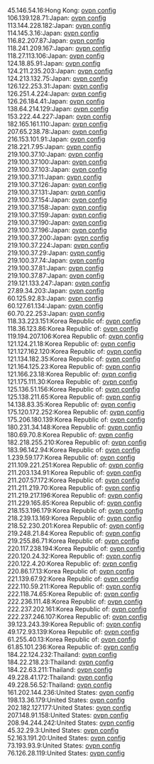 45.146.54.16:Hong Kong: [ovpn config](vpn/45_146_54_16.ovpn)  
106.139.128.71:Japan: [ovpn config](vpn/106_139_128_71.ovpn)  
113.144.228.182:Japan: [ovpn config](vpn/113_144_228_182.ovpn)  
114.145.3.16:Japan: [ovpn config](vpn/114_145_3_16.ovpn)  
116.82.207.87:Japan: [ovpn config](vpn/116_82_207_87.ovpn)  
118.241.209.167:Japan: [ovpn config](vpn/118_241_209_167.ovpn)  
118.27.113.106:Japan: [ovpn config](vpn/118_27_113_106.ovpn)  
124.18.85.91:Japan: [ovpn config](vpn/124_18_85_91.ovpn)  
124.211.235.203:Japan: [ovpn config](vpn/124_211_235_203.ovpn)  
124.213.132.75:Japan: [ovpn config](vpn/124_213_132_75.ovpn)  
126.122.253.31:Japan: [ovpn config](vpn/126_122_253_31.ovpn)  
126.251.4.224:Japan: [ovpn config](vpn/126_251_4_224.ovpn)  
126.26.184.41:Japan: [ovpn config](vpn/126_26_184_41.ovpn)  
138.64.214.129:Japan: [ovpn config](vpn/138_64_214_129.ovpn)  
153.222.44.227:Japan: [ovpn config](vpn/153_222_44_227.ovpn)  
182.165.161.110:Japan: [ovpn config](vpn/182_165_161_110.ovpn)  
207.65.238.78:Japan: [ovpn config](vpn/207_65_238_78.ovpn)  
216.153.101.91:Japan: [ovpn config](vpn/216_153_101_91.ovpn)  
218.221.7.95:Japan: [ovpn config](vpn/218_221_7_95.ovpn)  
219.100.37.10:Japan: [ovpn config](vpn/219_100_37_10.ovpn)  
219.100.37.100:Japan: [ovpn config](vpn/219_100_37_100.ovpn)  
219.100.37.103:Japan: [ovpn config](vpn/219_100_37_103.ovpn)  
219.100.37.11:Japan: [ovpn config](vpn/219_100_37_11.ovpn)  
219.100.37.126:Japan: [ovpn config](vpn/219_100_37_126.ovpn)  
219.100.37.131:Japan: [ovpn config](vpn/219_100_37_131.ovpn)  
219.100.37.154:Japan: [ovpn config](vpn/219_100_37_154.ovpn)  
219.100.37.158:Japan: [ovpn config](vpn/219_100_37_158.ovpn)  
219.100.37.159:Japan: [ovpn config](vpn/219_100_37_159.ovpn)  
219.100.37.190:Japan: [ovpn config](vpn/219_100_37_190.ovpn)  
219.100.37.196:Japan: [ovpn config](vpn/219_100_37_196.ovpn)  
219.100.37.200:Japan: [ovpn config](vpn/219_100_37_200.ovpn)  
219.100.37.224:Japan: [ovpn config](vpn/219_100_37_224.ovpn)  
219.100.37.29:Japan: [ovpn config](vpn/219_100_37_29.ovpn)  
219.100.37.74:Japan: [ovpn config](vpn/219_100_37_74.ovpn)  
219.100.37.81:Japan: [ovpn config](vpn/219_100_37_81.ovpn)  
219.100.37.87:Japan: [ovpn config](vpn/219_100_37_87.ovpn)  
219.121.133.247:Japan: [ovpn config](vpn/219_121_133_247.ovpn)  
27.89.34.203:Japan: [ovpn config](vpn/27_89_34_203.ovpn)  
60.125.92.83:Japan: [ovpn config](vpn/60_125_92_83.ovpn)  
60.127.61.134:Japan: [ovpn config](vpn/60_127_61_134.ovpn)  
60.70.22.253:Japan: [ovpn config](vpn/60_70_22_253.ovpn)  
118.33.223.151:Korea Republic of: [ovpn config](vpn/118_33_223_151.ovpn)  
118.36.123.86:Korea Republic of: [ovpn config](vpn/118_36_123_86.ovpn)  
119.194.207.106:Korea Republic of: [ovpn config](vpn/119_194_207_106.ovpn)  
121.124.21.18:Korea Republic of: [ovpn config](vpn/121_124_21_18.ovpn)  
121.127.162.120:Korea Republic of: [ovpn config](vpn/121_127_162_120.ovpn)  
121.134.182.35:Korea Republic of: [ovpn config](vpn/121_134_182_35.ovpn)  
121.164.125.23:Korea Republic of: [ovpn config](vpn/121_164_125_23.ovpn)  
121.166.23.18:Korea Republic of: [ovpn config](vpn/121_166_23_18.ovpn)  
121.175.111.30:Korea Republic of: [ovpn config](vpn/121_175_111_30.ovpn)  
125.136.51.156:Korea Republic of: [ovpn config](vpn/125_136_51_156.ovpn)  
125.138.211.65:Korea Republic of: [ovpn config](vpn/125_138_211_65.ovpn)  
14.138.83.35:Korea Republic of: [ovpn config](vpn/14_138_83_35.ovpn)  
175.120.172.252:Korea Republic of: [ovpn config](vpn/175_120_172_252.ovpn)  
175.206.180.139:Korea Republic of: [ovpn config](vpn/175_206_180_139.ovpn)  
180.231.34.148:Korea Republic of: [ovpn config](vpn/180_231_34_148.ovpn)  
180.69.70.8:Korea Republic of: [ovpn config](vpn/180_69_70_8.ovpn)  
182.218.255.210:Korea Republic of: [ovpn config](vpn/182_218_255_210.ovpn)  
183.96.142.94:Korea Republic of: [ovpn config](vpn/183_96_142_94.ovpn)  
1.239.59.177:Korea Republic of: [ovpn config](vpn/1_239_59_177.ovpn)  
211.109.221.251:Korea Republic of: [ovpn config](vpn/211_109_221_251.ovpn)  
211.203.134.91:Korea Republic of: [ovpn config](vpn/211_203_134_91.ovpn)  
211.207.57.172:Korea Republic of: [ovpn config](vpn/211_207_57_172.ovpn)  
211.211.219.70:Korea Republic of: [ovpn config](vpn/211_211_219_70.ovpn)  
211.219.217.196:Korea Republic of: [ovpn config](vpn/211_219_217_196.ovpn)  
211.229.165.85:Korea Republic of: [ovpn config](vpn/211_229_165_85.ovpn)  
218.153.196.179:Korea Republic of: [ovpn config](vpn/218_153_196_179.ovpn)  
218.239.13.169:Korea Republic of: [ovpn config](vpn/218_239_13_169.ovpn)  
218.52.230.201:Korea Republic of: [ovpn config](vpn/218_52_230_201.ovpn)  
219.248.21.84:Korea Republic of: [ovpn config](vpn/219_248_21_84.ovpn)  
219.255.86.71:Korea Republic of: [ovpn config](vpn/219_255_86_71.ovpn)  
220.117.238.194:Korea Republic of: [ovpn config](vpn/220_117_238_194.ovpn)  
220.120.24.32:Korea Republic of: [ovpn config](vpn/220_120_24_32.ovpn)  
220.122.4.20:Korea Republic of: [ovpn config](vpn/220_122_4_20.ovpn)  
220.86.17.13:Korea Republic of: [ovpn config](vpn/220_86_17_13.ovpn)  
221.139.67.92:Korea Republic of: [ovpn config](vpn/221_139_67_92.ovpn)  
222.110.59.211:Korea Republic of: [ovpn config](vpn/222_110_59_211.ovpn)  
222.118.74.65:Korea Republic of: [ovpn config](vpn/222_118_74_65.ovpn)  
222.236.111.48:Korea Republic of: [ovpn config](vpn/222_236_111_48.ovpn)  
222.237.202.161:Korea Republic of: [ovpn config](vpn/222_237_202_161.ovpn)  
222.237.246.107:Korea Republic of: [ovpn config](vpn/222_237_246_107.ovpn)  
39.123.243.39:Korea Republic of: [ovpn config](vpn/39_123_243_39.ovpn)  
49.172.93.139:Korea Republic of: [ovpn config](vpn/49_172_93_139.ovpn)  
61.255.40.13:Korea Republic of: [ovpn config](vpn/61_255_40_13.ovpn)  
61.85.101.236:Korea Republic of: [ovpn config](vpn/61_85_101_236.ovpn)  
184.22.124.232:Thailand: [ovpn config](vpn/184_22_124_232.ovpn)  
184.22.218.23:Thailand: [ovpn config](vpn/184_22_218_23.ovpn)  
184.22.63.211:Thailand: [ovpn config](vpn/184_22_63_211.ovpn)  
49.228.41.172:Thailand: [ovpn config](vpn/49_228_41_172.ovpn)  
49.228.56.52:Thailand: [ovpn config](vpn/49_228_56_52.ovpn)  
161.202.144.236:United States: [ovpn config](vpn/161_202_144_236.ovpn)  
198.13.36.179:United States: [ovpn config](vpn/198_13_36_179.ovpn)  
202.182.127.177:United States: [ovpn config](vpn/202_182_127_177.ovpn)  
207.148.91.158:United States: [ovpn config](vpn/207_148_91_158.ovpn)  
208.94.244.242:United States: [ovpn config](vpn/208_94_244_242.ovpn)  
45.32.29.3:United States: [ovpn config](vpn/45_32_29_3.ovpn)  
52.163.191.20:United States: [ovpn config](vpn/52_163_191_20.ovpn)  
73.193.93.9:United States: [ovpn config](vpn/73_193_93_9.ovpn)  
76.126.28.119:United States: [ovpn config](vpn/76_126_28_119.ovpn)  
